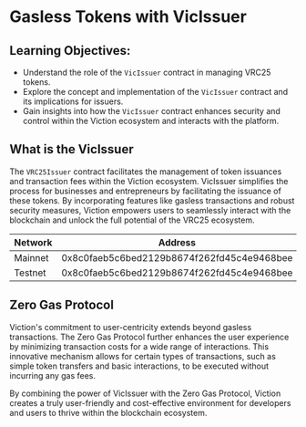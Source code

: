 # Gasless Tokens with VicIssuer

## Learning Objectives:

* Understand the role of the `VicIssuer` contract in managing VRC25 tokens.
* Explore the concept and implementation of the `VicIssuer` contract and its implications for issuers.
* Gain insights into how the `VicIssuer` contract enhances security and control within the Viction ecosystem and interacts with the platform.

## What is the VicIssuer

The `VRC25Issuer` contract facilitates the management of token issuances and transaction fees within the Viction ecosystem. VicIssuer simplifies the process for businesses and entrepreneurs by facilitating the issuance of these tokens. By incorporating features like gasless transactions and robust security measures, Viction empowers users to seamlessly interact with the blockchain and unlock the full potential of the VRC25 ecosystem.

| Network   | Address                                    |
| --------- | ------------------------------------------ |
| Mainnet   | 0x8c0faeb5c6bed2129b8674f262fd45c4e9468bee |
| Testnet   | 0x8c0faeb5c6bed2129b8674f262fd45c4e9468bee |

## Zero Gas Protocol

Viction's commitment to user-centricity extends beyond gasless transactions. The Zero Gas Protocol further enhances the user experience by minimizing transaction costs for a wide range of interactions. This innovative mechanism allows for certain types of transactions, such as simple token transfers and basic interactions, to be executed without incurring any gas fees.

By combining the power of VicIssuer with the Zero Gas Protocol, Viction creates a truly user-friendly and cost-effective environment for developers and users to thrive within the blockchain ecosystem.